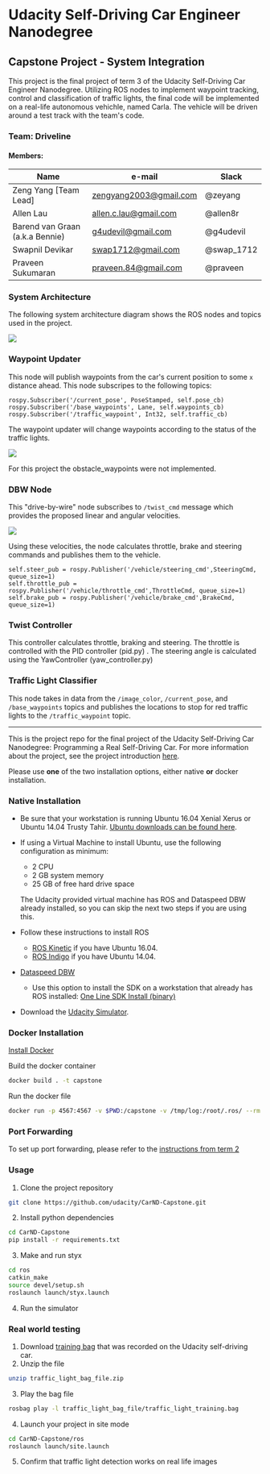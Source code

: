 # Udacity Self-Driving Car Engineer Nanodegree

## Capstone Project - System Integration

This project is the final project of term 3 of the Udacity Self-Driving Car Engineer Nanodegree. Utilizing ROS nodes to implement waypoint tracking, control and classification of traffic lights, the final code will be implemented on a real-life autonomous vehichle, named Carla. The vehicle will be driven around a test track with the team's code. 

### Team: Driveline

#### Members: 
Name | e-mail|Slack     
-----| ----- | --------
Zeng Yang [Team Lead] | zengyang2003@gmail.com | @zeyang
Allen Lau | allen.c.lau@gmail.com | @allen8r
Barend van Graan (a.k.a Bennie) | g4udevil@gmail.com | @g4udevil
Swapnil Devikar | swap1712@gmail.com |@swap_1712
Praveen Sukumaran | praveen.84@gmail.com | @praveen  

### System Architecture
The following system architecture diagram shows the ROS nodes and topics used in the project.

![](https://d17h27t6h515a5.cloudfront.net/topher/2017/September/59b6d115_final-project-ros-graph-v2/final-project-ros-graph-v2.png)

### Waypoint Updater

This node will publish waypoints from the car's current position to some `x` distance ahead.
This node subscripes to the following topics: 

```
rospy.Subscriber('/current_pose', PoseStamped, self.pose_cb)
rospy.Subscriber('/base_waypoints', Lane, self.waypoints_cb)
rospy.Subscriber('/traffic_waypoint', Int32, self.traffic_cb)
```
The waypoint updater will change waypoints according to the status of the traffic lights.

![](https://d17h27t6h515a5.cloudfront.net/topher/2017/August/598d31bf_waypoint-updater-ros-graph/waypoint-updater-ros-graph.png)

For this project the obstacle_waypoints were not implemented.

### DBW Node

This "drive-by-wire" node subscribes to `/twist_cmd` message which provides the proposed linear and angular velocities.

![](https://d17h27t6h515a5.cloudfront.net/topher/2017/August/598d32e7_dbw-node-ros-graph/dbw-node-ros-graph.png)

Using these velocities, the node calculates throttle, brake and steering commands and publishes them to the vehicle.

```
self.steer_pub = rospy.Publisher('/vehicle/steering_cmd',SteeringCmd, queue_size=1)
self.throttle_pub = rospy.Publisher('/vehicle/throttle_cmd',ThrottleCmd, queue_size=1)
self.brake_pub = rospy.Publisher('/vehicle/brake_cmd',BrakeCmd, queue_size=1)
```

### Twist Controller

This controller calculates throttle, braking and steering. The throttle is controlled with the PID controller (pid.py) . The steering angle is calculated using the YawController (yaw_controller.py)

### Traffic Light Classifier

This node takes in data from the `/image_color`, `/current_pose`, and `/base_waypoints` topics and publishes the locations to stop for red traffic lights to the `/traffic_waypoint` topic. 





___

This is the project repo for the final project of the Udacity Self-Driving Car Nanodegree: Programming a Real Self-Driving Car. For more information about the project, see the project introduction [here](https://classroom.udacity.com/nanodegrees/nd013/parts/6047fe34-d93c-4f50-8336-b70ef10cb4b2/modules/e1a23b06-329a-4684-a717-ad476f0d8dff/lessons/462c933d-9f24-42d3-8bdc-a08a5fc866e4/concepts/5ab4b122-83e6-436d-850f-9f4d26627fd9).

Please use **one** of the two installation options, either native **or** docker installation.

### Native Installation

* Be sure that your workstation is running Ubuntu 16.04 Xenial Xerus or Ubuntu 14.04 Trusty Tahir. [Ubuntu downloads can be found here](https://www.ubuntu.com/download/desktop).
* If using a Virtual Machine to install Ubuntu, use the following configuration as minimum:
  * 2 CPU
  * 2 GB system memory
  * 25 GB of free hard drive space

  The Udacity provided virtual machine has ROS and Dataspeed DBW already installed, so you can skip the next two steps if you are using this.

* Follow these instructions to install ROS
  * [ROS Kinetic](http://wiki.ros.org/kinetic/Installation/Ubuntu) if you have Ubuntu 16.04.
  * [ROS Indigo](http://wiki.ros.org/indigo/Installation/Ubuntu) if you have Ubuntu 14.04.
* [Dataspeed DBW](https://bitbucket.org/DataspeedInc/dbw_mkz_ros)
  * Use this option to install the SDK on a workstation that already has ROS installed: [One Line SDK Install (binary)](https://bitbucket.org/DataspeedInc/dbw_mkz_ros/src/81e63fcc335d7b64139d7482017d6a97b405e250/ROS_SETUP.md?fileviewer=file-view-default)
* Download the [Udacity Simulator](https://github.com/udacity/CarND-Capstone/releases).

### Docker Installation
[Install Docker](https://docs.docker.com/engine/installation/)

Build the docker container
```bash
docker build . -t capstone
```

Run the docker file
```bash
docker run -p 4567:4567 -v $PWD:/capstone -v /tmp/log:/root/.ros/ --rm -it capstone
```

### Port Forwarding
To set up port forwarding, please refer to the [instructions from term 2](https://classroom.udacity.com/nanodegrees/nd013/parts/40f38239-66b6-46ec-ae68-03afd8a601c8/modules/0949fca6-b379-42af-a919-ee50aa304e6a/lessons/f758c44c-5e40-4e01-93b5-1a82aa4e044f/concepts/16cf4a78-4fc7-49e1-8621-3450ca938b77)

### Usage

1. Clone the project repository
```bash
git clone https://github.com/udacity/CarND-Capstone.git
```

2. Install python dependencies
```bash
cd CarND-Capstone
pip install -r requirements.txt
```
3. Make and run styx
```bash
cd ros
catkin_make
source devel/setup.sh
roslaunch launch/styx.launch
```
4. Run the simulator

### Real world testing
1. Download [training bag](https://s3-us-west-1.amazonaws.com/udacity-selfdrivingcar/traffic_light_bag_file.zip) that was recorded on the Udacity self-driving car.
2. Unzip the file
```bash
unzip traffic_light_bag_file.zip
```
3. Play the bag file
```bash
rosbag play -l traffic_light_bag_file/traffic_light_training.bag
```
4. Launch your project in site mode
```bash
cd CarND-Capstone/ros
roslaunch launch/site.launch
```
5. Confirm that traffic light detection works on real life images
